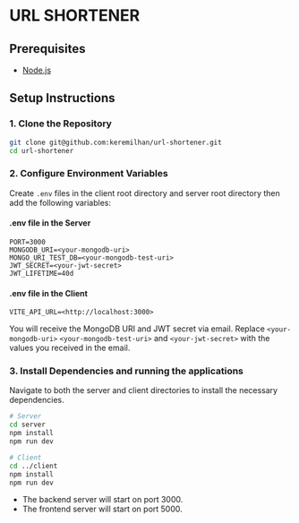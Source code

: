 # URL SHORTENER

## Prerequisites

-   [Node.js](https://nodejs.org/)

## Setup Instructions

### 1. Clone the Repository

```sh
git clone git@github.com:keremilhan/url-shortener.git
cd url-shortener
```

### 2. Configure Environment Variables

Create `.env` files in the client root directory and server root directory then add the following variables:

#### .env file in the Server

```dotenv
PORT=3000
MONGODB_URI=<your-mongodb-uri>
MONGO_URI_TEST_DB=<your-mongodb-test-uri>
JWT_SECRET=<your-jwt-secret>
JWT_LIFETIME=40d
```

#### .env file in the Client

```dotenv
VITE_API_URL=<http://localhost:3000>
```

You will receive the MongoDB URI and JWT secret via email.
Replace `<your-mongodb-uri>` `<your-mongodb-test-uri>` and `<your-jwt-secret>` with the values you received in the email.

### 3. Install Dependencies and running the applications

Navigate to both the server and client directories to install the necessary dependencies.

```sh
# Server
cd server
npm install
npm run dev

# Client
cd ../client
npm install
npm run dev
```

-   The backend server will start on port 3000.
-   The frontend server will start on port 5000.
